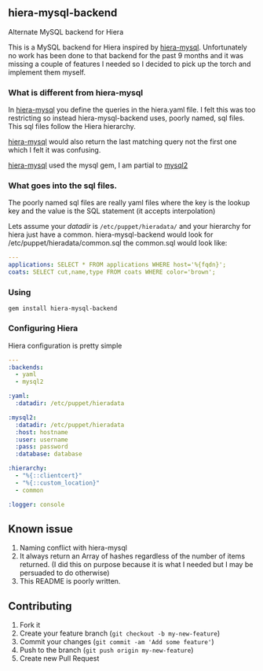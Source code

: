 ## hiera-mysql-backend

Alternate MySQL backend for Hiera

This is a MySQL backend for Hiera inspired by [hiera-mysql](https://github.com/crayfishx/hiera-mysql). Unfortunately no work has been done to that backend for the past 9 months and it was missing a couple of features I needed so I decided to pick up the torch and implement them myself.

### What is different from hiera-mysql

In [hiera-mysql](https://github.com/crayfishx/hiera-mysql) you define the queries in the hiera.yaml file. I felt this was too restricting so instead hiera-mysql-backend uses, poorly named, sql files. This sql files follow the Hiera hierarchy.

[hiera-mysql](https://github.com/crayfishx/hiera-mysql) would also return the last matching query not the first one which I felt it was confusing.

[hiera-mysql](https://github.com/crayfishx/hiera-mysql) used the mysql gem, I am partial to [mysql2](https://github.com/brianmario/mysql2)

### What goes into the sql files.

The poorly named sql files are really yaml files where the key is the lookup key and the value is the SQL statement (it accepts interpolation)

Lets assume your _datadir_ is `/etc/puppet/hieradata/` and your hierarchy for hiera just have a common. hiera-mysql-backend would look for /etc/puppet/hieradata/common.sql the common.sql would look like:

```yaml
---
applications: SELECT * FROM applications WHERE host='%{fqdn}';
coats: SELECT cut,name,type FROM coats WHERE color='brown';
```

### Using

`gem install hiera-mysql-backend`


### Configuring Hiera

Hiera configuration is pretty simple

```yaml
---
:backends:
  - yaml
  - mysql2

:yaml:
  :datadir: /etc/puppet/hieradata

:mysql2:
  :datadir: /etc/puppet/hieradata
  :host: hostname
  :user: username
  :pass: password
  :database: database

:hierarchy:
  - "%{::clientcert}"
  - "%{::custom_location}"
  - common

:logger: console
```

## Known issue

1. Naming conflict with hiera-mysql
2. It always return an Array of hashes regardless of the number of items returned. (I did this on purpose because it is what I needed but I may be persuaded to do otherwise)
3. This README is poorly written.


## Contributing

1. Fork it
2. Create your feature branch (`git checkout -b my-new-feature`)
3. Commit your changes (`git commit -am 'Add some feature'`)
4. Push to the branch (`git push origin my-new-feature`)
5. Create new Pull Request
